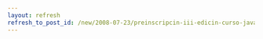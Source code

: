 ```yaml
---
layout: refresh
refresh_to_post_id: /new/2008-07-23/preinscripcin-iii-edicin-curso-java-ceslcam.html
---
```

